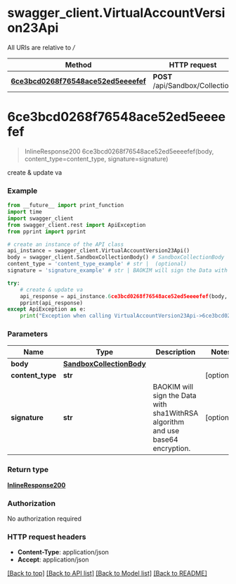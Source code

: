 # swagger_client.VirtualAccountVersion23Api

All URIs are relative to */*

Method | HTTP request | Description
------------- | ------------- | -------------
[**6ce3bcd0268f76548ace52ed5eeeefef**](VirtualAccountVersion23Api.md#6ce3bcd0268f76548ace52ed5eeeefef) | **POST** /api/Sandbox/Collection | create &amp; update va

# **6ce3bcd0268f76548ace52ed5eeeefef**
> InlineResponse200 6ce3bcd0268f76548ace52ed5eeeefef(body, content_type=content_type, signature=signature)

create & update va

### Example
```python
from __future__ import print_function
import time
import swagger_client
from swagger_client.rest import ApiException
from pprint import pprint

# create an instance of the API class
api_instance = swagger_client.VirtualAccountVersion23Api()
body = swagger_client.SandboxCollectionBody() # SandboxCollectionBody | 
content_type = 'content_type_example' # str |  (optional)
signature = 'signature_example' # str | BAOKIM will sign the Data with sha1WithRSA algorithm and use base64 encryption. (optional)

try:
    # create & update va
    api_response = api_instance.6ce3bcd0268f76548ace52ed5eeeefef(body, content_type=content_type, signature=signature)
    pprint(api_response)
except ApiException as e:
    print("Exception when calling VirtualAccountVersion23Api->6ce3bcd0268f76548ace52ed5eeeefef: %s\n" % e)
```

### Parameters

Name | Type | Description  | Notes
------------- | ------------- | ------------- | -------------
 **body** | [**SandboxCollectionBody**](SandboxCollectionBody.md)|  | 
 **content_type** | **str**|  | [optional] 
 **signature** | **str**| BAOKIM will sign the Data with sha1WithRSA algorithm and use base64 encryption. | [optional] 

### Return type

[**InlineResponse200**](InlineResponse200.md)

### Authorization

No authorization required

### HTTP request headers

 - **Content-Type**: application/json
 - **Accept**: application/json

[[Back to top]](#) [[Back to API list]](../README.md#documentation-for-api-endpoints) [[Back to Model list]](../README.md#documentation-for-models) [[Back to README]](../README.md)

